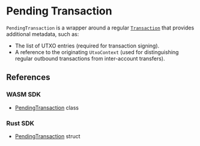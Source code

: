 # Pending Transaction

`PendingTransaction` is a wrapper around a regular [`Transaction`](https://kaspa.aspectron.org/docs/classes/Transaction.html) that provides additional metadata, such as:

- The list of UTXO entries (required for transaction signing).
- A reference to the originating `UtxoContext` (used for distinguishing regular outbound transactions from inter-account transfers).

## References

### WASM SDK

- [PendingTransaction](https://kaspa.aspectron.org/docs/classes/PendingTransaction.html) class

### Rust SDK

- [PendingTransaction](https://docs.rs/kaspa-wallet-core/latest/kaspa_wallet_core/tx/generator/pending/struct.PendingTransaction.html) struct
